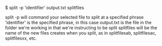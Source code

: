 $ split -p 'identifier' output.txt splitfiles

split -p will command your selected file to split at a specified phrase
'identifier' is the specified phrase, in this case
output.txt is the file in the folder we're working in that we're instructing to be split
splitfiles will be the name of the new files creates when you split, as in splitfilesab, splitfilesac, splitfilesxx, etc.